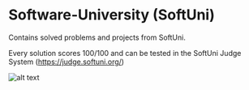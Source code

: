 # Software-University (SoftUni)
Contains solved problems and projects from SoftUni.

Every solution scores 100/100 and can be tested in the SoftUni Judge System (https://judge.softuni.org/)

![alt text](https://codeweek-s3.s3.amazonaws.com/event_picture/SoftUni-Logo-Flat.png)
